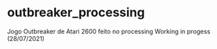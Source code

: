 # outbreaker_processing
 Jogo Outbreaker de Atari 2600 feito no processing
Working in progess (28/07/2021)
